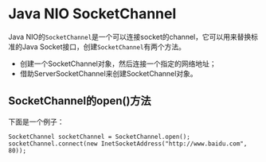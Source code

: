 # Java NIO SocketChannel

Java NIO的`SocketChannel`是一个可以连接socket的channel，它可以用来替换标准的Java Socket接口，创建`SocketChannel`有两个方法。

* 创建一个SocketChannel对象，然后连接一个指定的网络地址；
* 借助ServerSocketChannel来创建SocketChannel对象。

## SocketChannel的open\(\)方法

下面是一个例子：

```
SocketChannel socketChannel = SocketChannel.open();
socketChannel.connect(new InetSocketAddress("http://www.baidu.com", 80));
```



